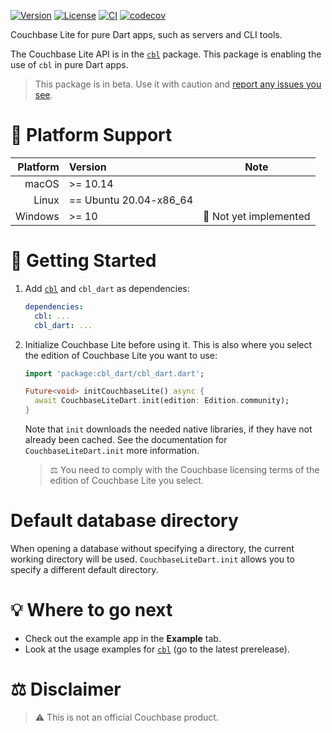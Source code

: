 [![Version](https://badgen.net/pub/v/cbl_dart)](https://pub.dev/packages/cbl_dart)
[![License](https://badgen.net/pub/license/cbl_dart)](https://github.com/cbl-dart/cbl-dart/blob/main/packages/cbl_dart/LICENSE)
[![CI](https://github.com/cbl-dart/cbl-dart/actions/workflows/ci.yaml/badge.svg)](https://github.com/cbl-dart/cbl-dart/actions/workflows/ci.yaml)
[![codecov](https://codecov.io/gh/cbl-dart/cbl-dart/branch/main/graph/badge.svg?token=XNUVBY3Y39)](https://codecov.io/gh/cbl-dart/cbl-dart)

Couchbase Lite for pure Dart apps, such as servers and CLI tools.

The Couchbase Lite API is in the [`cbl`][cbl] package. This package is enabling
the use of `cbl` in pure Dart apps.

> This package is in beta. Use it with caution and [report any issues you
> see][issues].

# 🎯 Platform Support

| Platform | Version                | Note                   |
| -------: | :--------------------- | ---------------------- |
|    macOS | >= 10.14               |                        |
|    Linux | == Ubuntu 20.04-x86_64 |                        |
|  Windows | >= 10                  | 🚧 Not yet implemented |

# 🔌 Getting Started

1. Add [`cbl`][cbl] and `cbl_dart` as dependencies:

   ```yaml
   dependencies:
     cbl: ...
     cbl_dart: ...
   ```

1. Initialize Couchbase Lite before using it. This is also where you select the
   edition of Couchbase Lite you want to use:

   ```dart
   import 'package:cbl_dart/cbl_dart.dart';

   Future<void> initCouchbaseLite() async {
     await CouchbaseLiteDart.init(edition: Edition.community);
   }
   ```

   Note that `init` downloads the needed native libraries, if they have not
   already been cached. See the documentation for `CouchbaseLiteDart.init` more
   information.

   > ⚖️ You need to comply with the Couchbase licensing terms of the edition of
   > Couchbase Lite you select.

# Default database directory

When opening a database without specifying a directory, the current working
directory will be used. `CouchbaseLiteDart.init` allows you to specify a
different default directory.

# 💡 Where to go next

- Check out the example app in the **Example** tab.
- Look at the usage examples for [`cbl`][cbl] (go to the latest prerelease).

# ⚖️ Disclaimer

> ⚠️ This is not an official Couchbase product.

[cbl]: https://pub.dev/packages/cbl
[issues]: https://github.com/cbl-dart/cbl-dart/issues
